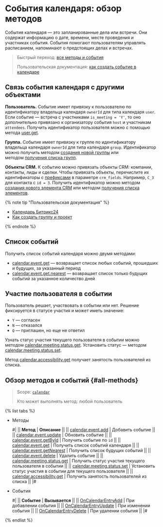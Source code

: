 # События календаря: обзор методов

События календаря — это запланированные дела или встречи. Они содержат информацию о дате, времени, месте проведения и участниках события. События помогают пользователям управлять расписанием, напоминают о предстоящих делах и встречах.

> Быстрый переход: [все методы и события](#all-methods) 
> 
> Пользовательская документация: [как создать событие в календаре](https://helpdesk.bitrix24.ru/open/5257065/)

## Связь события календаря с другими объектами

**Пользователь.** Событие имеет привязку к пользователю по идентификатору владельца календаря `ownerId` для типа календаря `user`. Если событие — встреча с участниками `is_meeting = 'Y'`, то оно дополнительно привязано к организатору события `host` и участникам `attendees`. Получить идентификатор пользователя можно с помощью метода [user.get](../../user/user-get.md).

**Группа.** Событие имеет привязку к группе по идентификатору владельца календаря `ownerId` для типа календаря `group`. Идентификатор можно получить методом [создания новой группы](../../sonet-group/sonet-group-create.md) или методом [получения списка групп](../../sonet-group/socialnetwork-api-workgroup-list.md).

**Объекты CRM.** К событию можно привязать объекты CRM: компании, контакты, лиды и сделки. Чтобы привязать объекты, перечислите их идентификаторы с [префиксами](../../crm/data-types.md#object_type) в параметре `crm_fields`. Например, `C_3` для контакта с `id = 3`. Получить идентификатор можно методом [создания нового элемента CRM](../../crm/universal/crm-item-add.md) или методом [получения списка элементов](../../crm/universal/crm-item-list.md).

{% note tip "Пользовательская документация" %}

- [Календарь Битрикс24](https://helpdesk.bitrix24.ru/open/17525000/)
- [Как создать группу и проект](https://helpdesk.bitrix24.ru/open/22699004/)

{% endnote %}

## Список событий

Получить список событий календаря можно двумя методами:
- [calendar.event.get](./calendar-event-get.md) — возвращает список любых событий, прошедших и будущих, за указанный период
- [calendar.event.get.nearest](./calendar-event-get-nearest.md) — возвращает список только будущих событий за указанное количество дней

## Участие пользователя в событии
Пользователь решает, участвовать в событии или нет. Решение фиксируется в статусе участия и может иметь значение:
- `Y` — согласен
- `N` — отказался
- `Q` — приглашен, но еще не ответил

Узнать статус участия текущего пользователя в событии можно методом [calendar.meeting.status.get](./calendar-meeting-status-get.md). Установить статус — методом [calendar.meeting.status.set](./calendar-meeting-status-set.md).

Метод [calendar.accessibility.get](./calendar-accessibility-get.md) получает занятость пользователей из списка.

## Обзор методов и событий {#all-methods}

> Scope: [`calendar`](../../scopes/permissions.md)
>
> Кто может выполнять метод: любой пользователь

{% list tabs %}

- Методы

    #|
    || **Метод** | **Описание** ||
    || [calendar.event.add](./calendar-event-add.md) | Добавить событие ||
    || [calendar.event.update](./calendar-event-update.md) | Обновить событие ||
    || [calendar.event.getById](./calendar-event-get-by-id.md) | Получить событие по `id` ||
    || [calendar.event.get](./calendar-event-get.md) | Получить список событий календаря ||
    || [calendar.event.getNearest](./calendar-event-get-nearest.md) | Получить список будущих событий ||
    || [calendar.event.delete](./calendar-event-delete.md) | Удалить событие ||
    || [calendar.meeting.status.get](./calendar-meeting-status-get.md) | Получить статус участия текущего пользователя в событии ||
    || [calendar.meeting.status.set](./calendar-meeting-status-set.md) | Установить статус участия в событии для текущего пользователя ||
    || [calendar.accessibility.get](./calendar-accessibility-get.md) | Получить занятость пользователей из списка ||
    |#

- События

    #|
    || **Событие** | **Вызывается** ||
    || [OnCalendarEntryAdd](../events/on-calendar-entry-add.md) | При добавлении события ||
    || [OnCalendarEntryUpdate](../events/on-calendar-entry-update.md) | При изменении события ||
    || [OnCalendarEntryDelete](../events/on-calendar-entry-delete.md) | При удалении события ||
    |#

{% endlist %}